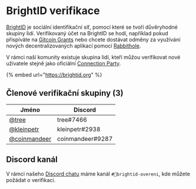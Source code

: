 # BrightID verifikace

[BrightID](https://www.brightid.org) je sociální identifikační síť, pomocí které se tvoří důvěryhodné skupiny lidí. Verifikovaný účet na BrightID se hodí, například pokud přispíváte na [Gitcoin Grants](https://gitcoin.co/grants/) nebo chcete dostávat odměny za využívání nových decentralizovaných aplikací pomocí [Rabbithole](https://rabbithole.gg).

V rámci naší komunity existuje skupina lidí, kteří můžou verifikovat nové uživatele stejně jako oficiální [Connection Party](https://meet.brightid.org/#/).

{% embed url="https://brightid.org" %}

## Členové verifikační skupiny (3)

| Jméno                                               | Discord          |
| --------------------------------------------------- | ---------------- |
| [@tree](https://forum.gwei.cz/u/tree)               | tree#7466        |
| [@kleinpetr](https://forum.gwei.cz/u/kleinpetr)     | kleinpetr#2938   |
| [@coinmandeer](https://forum.gwei.cz/u/coinmandeer) | coinmandeer#9287 |

## Discord kanál

V rámci našeho [Discord chatu](../komunikacni-kanaly/discord.md) máme kanál `#🔆brightid-overeni`, kde můžete požádat o verifikaci.
